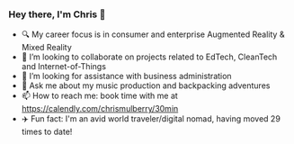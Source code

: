 ### Hey there, I'm Chris 👋

- 🔍 My career focus is in consumer and enterprise Augmented Reality & Mixed Reality
- 🤝 I’m looking to collaborate on projects related to EdTech, CleanTech and Internet-of-Things
- 🤔 I’m looking for assistance with business administration 
- 💬 Ask me about my music production and backpacking adventures 
- 📫 How to reach me: book time with me at https://calendly.com/chrismulberry/30min
- ✈️ Fun fact: I'm an avid world traveler/digital nomad, having moved 29 times to date!
